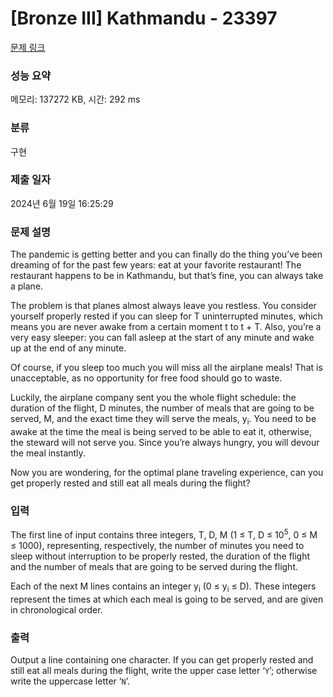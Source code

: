 # [Bronze III] Kathmandu - 23397 

[문제 링크](https://www.acmicpc.net/problem/23397) 

### 성능 요약

메모리: 137272 KB, 시간: 292 ms

### 분류

구현

### 제출 일자

2024년 6월 19일 16:25:29

### 문제 설명

<p>The pandemic is getting better and you can finally do the thing you’ve been dreaming of for the past few years: eat at your favorite restaurant! The restaurant happens to be in Kathmandu, but that’s fine, you can always take a plane.</p>

<p>The problem is that planes almost always leave you restless. You consider yourself properly rested if you can sleep for T uninterrupted minutes, which means you are never awake from a certain moment t to t + T. Also, you’re a very easy sleeper: you can fall asleep at the start of any minute and wake up at the end of any minute.</p>

<p>Of course, if you sleep too much you will miss all the airplane meals! That is unacceptable, as no opportunity for free food should go to waste.</p>

<p>Luckily, the airplane company sent you the whole flight schedule: the duration of the flight, D minutes, the number of meals that are going to be served, M, and the exact time they will serve the meals, y<sub>i</sub>. You need to be awake at the time the meal is being served to be able to eat it, otherwise, the steward will not serve you. Since you’re always hungry, you will devour the meal instantly.</p>

<p>Now you are wondering, for the optimal plane traveling experience, can you get properly rested and still eat all meals during the flight?</p>

### 입력 

 <p>The first line of input contains three integers, T, D, M (1 ≤ T, D ≤ 10<sup>5</sup>, 0 ≤ M ≤ 1000), representing, respectively, the number of minutes you need to sleep without interruption to be properly rested, the duration of the flight and the number of meals that are going to be served during the flight.</p>

<p>Each of the next M lines contains an integer y<sub>i</sub> (0 ≤ y<sub>i</sub> ≤ D). These integers represent the times at which each meal is going to be served, and are given in chronological order.</p>

### 출력 

 <p>Output a line containing one character. If you can get properly rested and still eat all meals during the flight, write the upper case letter ‘<code>Y</code>’; otherwise write the uppercase letter ‘<code>N</code>’.</p>

